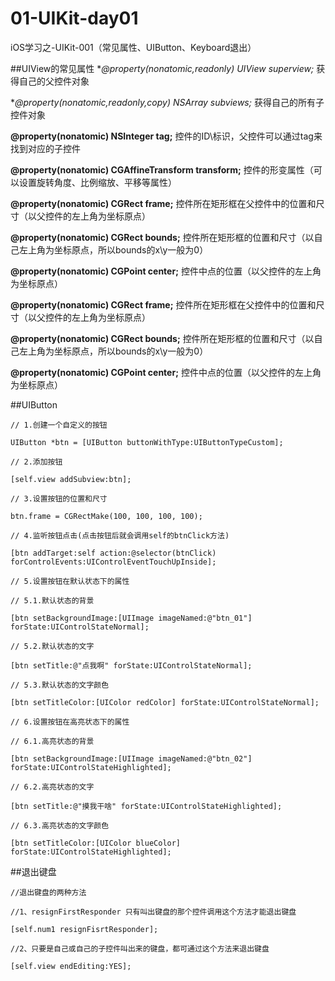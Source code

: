 01-UIKit-day01
==============
iOS学习之-UIKit-001（常见属性、UIButton、Keyboard退出）
  
##UIView的常见属性
**@property(nonatomic,readonly) UIView *superview;**
获得自己的父控件对象

**@property(nonatomic,readonly,copy) NSArray *subviews;**
获得自己的所有子控件对象

**@property(nonatomic) NSInteger tag;**
控件的ID\标识，父控件可以通过tag来找到对应的子控件

**@property(nonatomic) CGAffineTransform transform;**
控件的形变属性（可以设置旋转角度、比例缩放、平移等属性）

**@property(nonatomic) CGRect frame;**
控件所在矩形框在父控件中的位置和尺寸（以父控件的左上角为坐标原点）

**@property(nonatomic) CGRect bounds;**
控件所在矩形框的位置和尺寸（以自己左上角为坐标原点，所以bounds的x\y一般为0）

**@property(nonatomic) CGPoint center;**
控件中点的位置（以父控件的左上角为坐标原点）

**@property(nonatomic) CGRect frame;**
控件所在矩形框在父控件中的位置和尺寸（以父控件的左上角为坐标原点）

**@property(nonatomic) CGRect bounds;**
控件所在矩形框的位置和尺寸（以自己左上角为坐标原点，所以bounds的x\y一般为0）

**@property(nonatomic) CGPoint center;**
控件中点的位置（以父控件的左上角为坐标原点）

##UIButton

    // 1.创建一个自定义的按钮

    UIButton *btn = [UIButton buttonWithType:UIButtonTypeCustom];

    // 2.添加按钮

    [self.view addSubview:btn];

    // 3.设置按钮的位置和尺寸

    btn.frame = CGRectMake(100, 100, 100, 100);

    // 4.监听按钮点击(点击按钮后就会调用self的btnClick方法)

    [btn addTarget:self action:@selector(btnClick) forControlEvents:UIControlEventTouchUpInside];

    // 5.设置按钮在默认状态下的属性

    // 5.1.默认状态的背景

    [btn setBackgroundImage:[UIImage imageNamed:@"btn_01"] forState:UIControlStateNormal];

    // 5.2.默认状态的文字

    [btn setTitle:@"点我啊" forState:UIControlStateNormal];

    // 5.3.默认状态的文字颜色

    [btn setTitleColor:[UIColor redColor] forState:UIControlStateNormal];

    // 6.设置按钮在高亮状态下的属性

    // 6.1.高亮状态的背景

    [btn setBackgroundImage:[UIImage imageNamed:@"btn_02"] forState:UIControlStateHighlighted];

    // 6.2.高亮状态的文字

    [btn setTitle:@"摸我干啥" forState:UIControlStateHighlighted];

    // 6.3.高亮状态的文字颜色

    [btn setTitleColor:[UIColor blueColor] forState:UIControlStateHighlighted];

##退出键盘

    //退出键盘的两种方法
    
    //1、resignFirstResponder 只有叫出键盘的那个控件调用这个方法才能退出键盘
    
    [self.num1 resignFisrtResponder];
    
    //2、只要是自己或自己的子控件叫出来的键盘，都可通过这个方法来退出键盘
    
    [self.view endEditing:YES];
